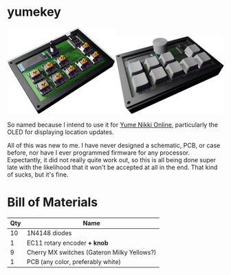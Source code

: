 # yumekey

<img style="display:inline-block;width:50%;" src="yumekey0.png"><img style="display:inline-block;width:50%;" src="yumekey1.png">

So named because I intend to use it for [Yume Nikki Online](https://ynoproject.net/), particularly the OLED for displaying location updates.

All of this was new to me. I have never designed a schematic, PCB, or case before, nor have I ever programmed firmware for any processor. Expectantly, it did not really quite work out, so this is all
being done super late with the likelihood that it won't be accepted at all in the end. That kind of sucks, but it's fine.

# Bill of Materials

| Qty | Name                                        |
| --- | ------------------------------------------- |
| 10  | 1N4148 diodes                               |
| 1   | EC11 rotary encoder **+ knob**              |
| 9   | Cherry MX switches (Gateron Milky Yellows?) |
| 1   | PCB (any color, preferably white)           |
